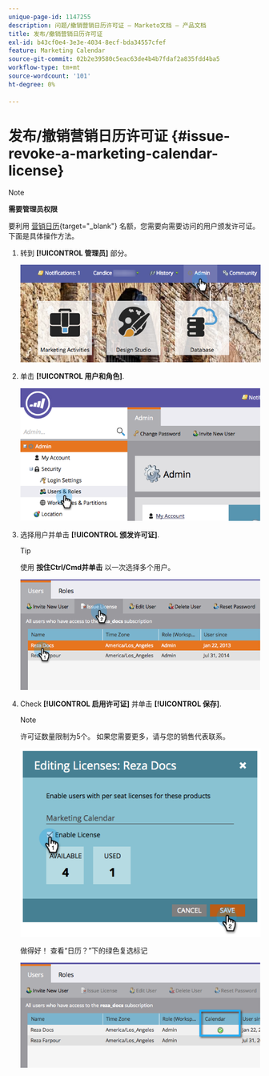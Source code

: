 ```yaml
---
unique-page-id: 1147255
description: 问题/撤销营销日历许可证 — Marketo文档 — 产品文档
title: 发布/撤销营销日历许可证
exl-id: b43cf0e4-3e3e-4034-8ecf-bda34557cfef
feature: Marketing Calendar
source-git-commit: 02b2e39580c5eac63de4b4b7fdaf2a835fdd4ba5
workflow-type: tm+mt
source-wordcount: '101'
ht-degree: 0%

---
```


# 发布/撤销营销日历许可证 {#issue-revoke-a-marketing-calendar-license}

>[!NOTE]
>
>**需要管理员权限**

要利用 [营销日历](/help/marketo/product-docs/core-marketo-concepts/marketing-calendar/understanding-the-calendar/navigating-the-marketing-calendar.md){target="_blank"} 名额，您需要向需要访问的用户颁发许可证。 下面是具体操作方法。

1. 转到 **[!UICONTROL 管理员]** 部分。

   ![](assets/adminhand.png)

1. 单击 **[!UICONTROL 用户和角色]**.

   ![](assets/2.png)

1. 选择用户并单击 **[!UICONTROL 颁发许可证]**.

   >[!TIP]
   >
   >使用 **按住Ctrl/Cmd并单击** 以一次选择多个用户。

   ![](assets/3.png)

1. Check **[!UICONTROL 启用许可证]** 并单击 **[!UICONTROL 保存]**.

   >[!NOTE]
   >
   >许可证数量限制为5个。 如果您需要更多，请与您的销售代表联系。

   ![](assets/4.png)

   做得好！ 查看“日历？”下的绿色复选标记

   ![](assets/5.png)
